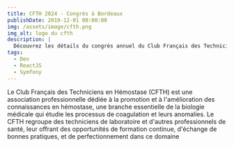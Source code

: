 ```yaml
---
title: CFTH 2024 - Congrès à Bordeaux
publishDate: 2019-12-01 00:00:00
img: /assets/image/cfth.png
img_alt: logo du cfth
description: |
  Découvrez les détails du congrès annuel du Club Français des Techniciens en Hémostase, un événement clé pour les experts en biologie médicale.
tags:
  - Dev
  - ReactJS
  - Symfony
---
```


Le Club Français des Techniciens en Hémostase (CFTH) est une association professionnelle dédiée à la promotion et à l'amélioration des connaissances en hémostase, une branche essentielle de la biologie médicale qui étudie les processus de coagulation et leurs anomalies. Le CFTH regroupe des techniciens de laboratoire et d'autres professionnels de santé, leur offrant des opportunités de formation continue, d'échange de bonnes pratiques, et de perfectionnement dans ce domaine​
